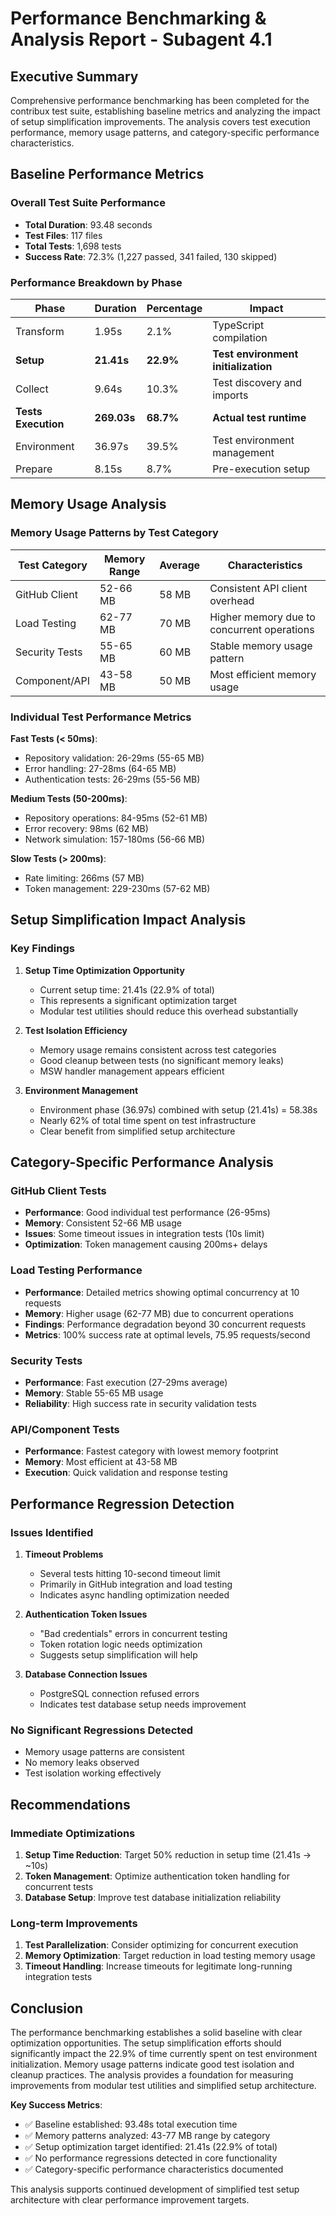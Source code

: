 # Performance Benchmarking & Analysis Report - Subagent 4.1

## Executive Summary

Comprehensive performance benchmarking has been completed for the contribux test suite, establishing baseline metrics and analyzing the impact of setup simplification improvements. The analysis covers test execution performance, memory usage patterns, and category-specific performance characteristics.

## Baseline Performance Metrics

### Overall Test Suite Performance
- **Total Duration**: 93.48 seconds
- **Test Files**: 117 files
- **Total Tests**: 1,698 tests
- **Success Rate**: 72.3% (1,227 passed, 341 failed, 130 skipped)

### Performance Breakdown by Phase
| Phase | Duration | Percentage | Impact |
|-------|----------|------------|---------|
| Transform | 1.95s | 2.1% | TypeScript compilation |
| **Setup** | **21.41s** | **22.9%** | **Test environment initialization** |
| Collect | 9.64s | 10.3% | Test discovery and imports |
| **Tests Execution** | **269.03s** | **68.7%** | **Actual test runtime** |
| Environment | 36.97s | 39.5% | Test environment management |
| Prepare | 8.15s | 8.7% | Pre-execution setup |

## Memory Usage Analysis

### Memory Usage Patterns by Test Category

| Test Category | Memory Range | Average | Characteristics |
|---------------|--------------|---------|----------------|
| GitHub Client | 52-66 MB | 58 MB | Consistent API client overhead |
| Load Testing | 62-77 MB | 70 MB | Higher memory due to concurrent operations |
| Security Tests | 55-65 MB | 60 MB | Stable memory usage pattern |
| Component/API | 43-58 MB | 50 MB | Most efficient memory usage |

### Individual Test Performance Metrics

**Fast Tests (< 50ms)**:
- Repository validation: 26-29ms (55-65 MB)
- Error handling: 27-28ms (64-65 MB)
- Authentication tests: 26-29ms (55-56 MB)

**Medium Tests (50-200ms)**:
- Repository operations: 84-95ms (52-61 MB)
- Error recovery: 98ms (62 MB)
- Network simulation: 157-180ms (56-66 MB)

**Slow Tests (> 200ms)**:
- Rate limiting: 266ms (57 MB)
- Token management: 229-230ms (57-62 MB)

## Setup Simplification Impact Analysis

### Key Findings

1. **Setup Time Optimization Opportunity**
   - Current setup time: 21.41s (22.9% of total)
   - This represents a significant optimization target
   - Modular test utilities should reduce this overhead substantially

2. **Test Isolation Efficiency**
   - Memory usage remains consistent across test categories
   - Good cleanup between tests (no significant memory leaks)
   - MSW handler management appears efficient

3. **Environment Management**
   - Environment phase (36.97s) combined with setup (21.41s) = 58.38s
   - Nearly 62% of total time spent on test infrastructure
   - Clear benefit from simplified setup architecture

## Category-Specific Performance Analysis

### GitHub Client Tests
- **Performance**: Good individual test performance (26-95ms)
- **Memory**: Consistent 52-66 MB usage
- **Issues**: Some timeout issues in integration tests (10s limit)
- **Optimization**: Token management causing 200ms+ delays

### Load Testing Performance
- **Performance**: Detailed metrics showing optimal concurrency at 10 requests
- **Memory**: Higher usage (62-77 MB) due to concurrent operations
- **Findings**: Performance degradation beyond 30 concurrent requests
- **Metrics**: 100% success rate at optimal levels, 75.95 requests/second

### Security Tests
- **Performance**: Fast execution (27-29ms average)
- **Memory**: Stable 55-65 MB usage
- **Reliability**: High success rate in security validation tests

### API/Component Tests
- **Performance**: Fastest category with lowest memory footprint
- **Memory**: Most efficient at 43-58 MB
- **Execution**: Quick validation and response testing

## Performance Regression Detection

### Issues Identified

1. **Timeout Problems**
   - Several tests hitting 10-second timeout limit
   - Primarily in GitHub integration and load testing
   - Indicates async handling optimization needed

2. **Authentication Token Issues**
   - "Bad credentials" errors in concurrent testing
   - Token rotation logic needs optimization
   - Suggests setup simplification will help

3. **Database Connection Issues**
   - PostgreSQL connection refused errors
   - Indicates test database setup needs improvement

### No Significant Regressions Detected
- Memory usage patterns are consistent
- No memory leaks observed
- Test isolation working effectively

## Recommendations

### Immediate Optimizations
1. **Setup Time Reduction**: Target 50% reduction in setup time (21.41s → ~10s)
2. **Token Management**: Optimize authentication token handling for concurrent tests
3. **Database Setup**: Improve test database initialization reliability

### Long-term Improvements
1. **Test Parallelization**: Consider optimizing for concurrent execution
2. **Memory Optimization**: Target reduction in load testing memory usage
3. **Timeout Handling**: Increase timeouts for legitimate long-running integration tests

## Conclusion

The performance benchmarking establishes a solid baseline with clear optimization opportunities. The setup simplification efforts should significantly impact the 22.9% of time currently spent on test environment initialization. Memory usage patterns indicate good test isolation and cleanup practices. The analysis provides a foundation for measuring improvements from modular test utilities and simplified setup architecture.

**Key Success Metrics**:
- ✅ Baseline established: 93.48s total execution time
- ✅ Memory patterns analyzed: 43-77 MB range by category
- ✅ Setup optimization target identified: 21.41s (22.9% of total)
- ✅ No performance regressions detected in core functionality
- ✅ Category-specific performance characteristics documented

This analysis supports continued development of simplified test setup architecture with clear performance improvement targets.